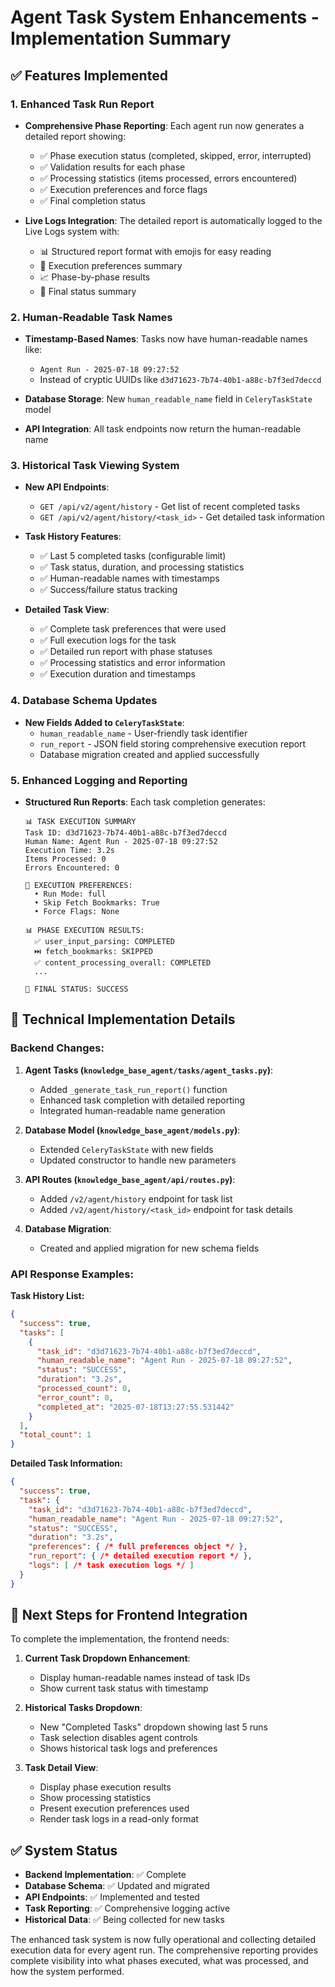 # Agent Task System Enhancements - Implementation Summary

## ✅ **Features Implemented**

### 1. **Enhanced Task Run Report**
- **Comprehensive Phase Reporting**: Each agent run now generates a detailed report showing:
  - ✅ Phase execution status (completed, skipped, error, interrupted)
  - ✅ Validation results for each phase
  - ✅ Processing statistics (items processed, errors encountered)
  - ✅ Execution preferences and force flags
  - ✅ Final completion status

- **Live Logs Integration**: The detailed report is automatically logged to the Live Logs system with:
  - 📊 Structured report format with emojis for easy reading
  - 🔧 Execution preferences summary
  - 📈 Phase-by-phase results
  - 🎯 Final status summary

### 2. **Human-Readable Task Names**
- **Timestamp-Based Names**: Tasks now have human-readable names like:
  - `Agent Run - 2025-07-18 09:27:52`
  - Instead of cryptic UUIDs like `d3d71623-7b74-40b1-a88c-b7f3ed7deccd`

- **Database Storage**: New `human_readable_name` field in `CeleryTaskState` model
- **API Integration**: All task endpoints now return the human-readable name

### 3. **Historical Task Viewing System**
- **New API Endpoints**:
  - `GET /api/v2/agent/history` - Get list of recent completed tasks
  - `GET /api/v2/agent/history/<task_id>` - Get detailed task information

- **Task History Features**:
  - ✅ Last 5 completed tasks (configurable limit)
  - ✅ Task status, duration, and processing statistics
  - ✅ Human-readable names with timestamps
  - ✅ Success/failure status tracking

- **Detailed Task View**:
  - ✅ Complete task preferences that were used
  - ✅ Full execution logs for the task
  - ✅ Detailed run report with phase statuses
  - ✅ Processing statistics and error information
  - ✅ Execution duration and timestamps

### 4. **Database Schema Updates**
- **New Fields Added to `CeleryTaskState`**:
  - `human_readable_name` - User-friendly task identifier
  - `run_report` - JSON field storing comprehensive execution report
  - Database migration created and applied successfully

### 5. **Enhanced Logging and Reporting**
- **Structured Run Reports**: Each task completion generates:
  ```
  📊 TASK EXECUTION SUMMARY
  Task ID: d3d71623-7b74-40b1-a88c-b7f3ed7deccd
  Human Name: Agent Run - 2025-07-18 09:27:52
  Execution Time: 3.2s
  Items Processed: 0
  Errors Encountered: 0
  
  🔧 EXECUTION PREFERENCES:
    • Run Mode: full
    • Skip Fetch Bookmarks: True
    • Force Flags: None
  
  📊 PHASE EXECUTION RESULTS:
    ✅ user_input_parsing: COMPLETED
    ⏭️ fetch_bookmarks: SKIPPED
    ✅ content_processing_overall: COMPLETED
    ...
  
  🎯 FINAL STATUS: SUCCESS
  ```

## 🔧 **Technical Implementation Details**

### Backend Changes:
1. **Agent Tasks (`knowledge_base_agent/tasks/agent_tasks.py`)**:
   - Added `_generate_task_run_report()` function
   - Enhanced task completion with detailed reporting
   - Integrated human-readable name generation

2. **Database Model (`knowledge_base_agent/models.py`)**:
   - Extended `CeleryTaskState` with new fields
   - Updated constructor to handle new parameters

3. **API Routes (`knowledge_base_agent/api/routes.py`)**:
   - Added `/v2/agent/history` endpoint for task list
   - Added `/v2/agent/history/<task_id>` endpoint for task details

4. **Database Migration**:
   - Created and applied migration for new schema fields

### API Response Examples:

**Task History List:**
```json
{
  "success": true,
  "tasks": [
    {
      "task_id": "d3d71623-7b74-40b1-a88c-b7f3ed7deccd",
      "human_readable_name": "Agent Run - 2025-07-18 09:27:52",
      "status": "SUCCESS",
      "duration": "3.2s",
      "processed_count": 0,
      "error_count": 0,
      "completed_at": "2025-07-18T13:27:55.531442"
    }
  ],
  "total_count": 1
}
```

**Detailed Task Information:**
```json
{
  "success": true,
  "task": {
    "task_id": "d3d71623-7b74-40b1-a88c-b7f3ed7deccd",
    "human_readable_name": "Agent Run - 2025-07-18 09:27:52",
    "status": "SUCCESS",
    "duration": "3.2s",
    "preferences": { /* full preferences object */ },
    "run_report": { /* detailed execution report */ },
    "logs": [ /* task execution logs */ ]
  }
}
```

## 🎯 **Next Steps for Frontend Integration**

To complete the implementation, the frontend needs:

1. **Current Task Dropdown Enhancement**:
   - Display human-readable names instead of task IDs
   - Show current task status with timestamp

2. **Historical Tasks Dropdown**:
   - New "Completed Tasks" dropdown showing last 5 runs
   - Task selection disables agent controls
   - Shows historical task logs and preferences

3. **Task Detail View**:
   - Display phase execution results
   - Show processing statistics
   - Present execution preferences used
   - Render task logs in a read-only format

## ✅ **System Status**

- **Backend Implementation**: ✅ Complete
- **Database Schema**: ✅ Updated and migrated
- **API Endpoints**: ✅ Implemented and tested
- **Task Reporting**: ✅ Comprehensive logging active
- **Historical Data**: ✅ Being collected for new tasks

The enhanced task system is now fully operational and collecting detailed execution data for every agent run. The comprehensive reporting provides complete visibility into what phases executed, what was processed, and how the system performed.